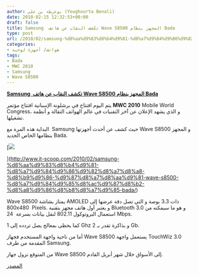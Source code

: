 ```yaml
---
author: يوغرطة بن علي (Youghourta Benali)
date: 2010-02-15 12:32:53+00:00
draft: false
title: Samsung  تكشف النقاب عن هاتف Wave S8500 المجهز بنظام Bada
type: post
url: /2010/02/samsung-%d8%aa%d9%83%d8%b4%d9%81-%d8%a7%d9%84%d9%86%d9%82%d8%a7%d8%a8-%d8%b9%d9%86-%d9%87%d8%a7%d8%aa%d9%81-wave-s8500-%d8%a7%d9%84%d9%85%d8%ac%d9%87%d8%b2-%d8%a8%d9%86%d8%b8%d8%a7%d9%85-bada/
categories:
- هواتف/ أجهزة لوحية
tags:
- Bada
- MWC 2010
- Samsung
- Wave S8500
---
```


[**Samsung  تكشف النقاب عن هاتف Wave S8500 المجهز بنظام Bada**](http://www.it-scoop.com/2010/02/samsung-%d8%aa%d9%83%d8%b4%d9%81-%d8%a7%d9%84%d9%86%d9%82%d8%a7%d8%a8-%d8%b9%d9%86-%d9%87%d8%a7%d8%aa%d9%81-wave-s8500-%d8%a7%d9%84%d9%85%d8%ac%d9%87%d8%b2-%d8%a8%d9%86%d8%b8%d8%a7%d9%85-bada/)


يتم اليوم افتتاح في برشلونة الإسبانية افتتاح مؤتمر **MWC 2010** Mobile World Congress، و الذي يشهد الإعلان عن آخر التقنيات في عالم الهواتف النقالة و أنظمة تشغيلها.

البداية هذه المرة مع  Samsung حيث كشف عن أحدث أجهزتها Wave S8500 و المجهز بنظامها الخاص الجديد Bada.

[![](http://www.it-scoop.com/wp-content/uploads/2010/02/samsung-wave-smartphone.jpg)

](http://www.it-scoop.com/2010/02/samsung-%d8%aa%d9%83%d8%b4%d9%81-%d8%a7%d9%84%d9%86%d9%82%d8%a7%d8%a8-%d8%b9%d9%86-%d9%87%d8%a7%d8%aa%d9%81-wave-s8500-%d8%a7%d9%84%d9%85%d8%ac%d9%87%d8%b2-%d8%a8%d9%86%d8%b8%d8%a7%d9%85-bada/)

Wave S8500 يمتاز بشاشة AMOLED ذات 3.3 بوصة و التي تصل دقة عرضها إلى 800x480  Pixels. و يعتبر أول هاتف مجهز بتقنية Bluetooth 3.0 و هو ما سيمكنه من استعمال البروتوكول 802.11 لنقل بيانات بسرعة  24 Mbps.

كما يحظى بمعالج يصل تردده إلى 1 Ghz و بذاكرة تقدر بـ 2 Gb.

أما من ناحية واجهة المستخدم فجهاز Wave S8500 يستعمل واجهة TouchWiz 3.0 المقدمة من طرف Samsung.

من المتوقع نزول جهاز Wave S8500 إلى الأسواق خلال شهر أبريل القادم.

[المصدر](http://www.engadget.com/2010/02/14/samsung-wave-first-hands-on-bada-packed-and-super-fast/)
